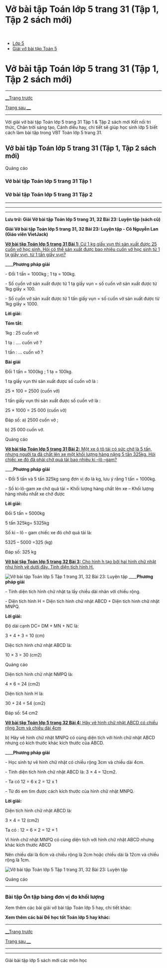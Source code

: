 # Vở bài tập Toán lớp 5 trang 31 (Tập 1, Tập 2 sách mới)

﻿

  * [Lớp 5](https://vietjack.com/series/lop-5.jsp)
  * [Giải vở bài tập Toán 5](https://vietjack.com/giai-vo-bai-tap-toan-5/index.jsp)



# Vở bài tập Toán lớp 5 trang 31 (Tập 1, Tập 2 sách mới)

* * *

[__Trang trước](https://vietjack.com/giai-vo-bai-tap-toan-5/bai-22-on-tap-bang-don-vi-do-khoi-luong.jsp)

[Trang sau __](https://vietjack.com/giai-vo-bai-tap-toan-5/bai-24-de-ca-met-vuong-hec-to-met-vuong.jsp)

* * *

Với giải vở bài tập Toán lớp 5 trang 31 Tập 1 & Tập 2 sách mới Kết nối tri thức, Chân trời sáng tạo, Cánh diều hay, chi tiết sẽ giúp học sinh lớp 5 biết cách làm bài tập trong VBT Toán lớp 5 trang 31.

## Vở bài tập Toán lớp 5 trang 31 (Tập 1, Tập 2 sách mới)

Quảng cáo

### Vở bài tập Toán lớp 5 trang 31 Tập 1

### Vở bài tập Toán lớp 5 trang 31 Tập 2

* * *

* * *

* * *

**Lưu trữ: Giải Vở bài tập Toán lớp 5 trang 31, 32 Bài 23: Luyện tập (sách cũ)**

**Giải Vở bài tập Toán lớp 5 trang 31, 32 Bài 23: Luyện tập - Cô Nguyễn Lan (Giáo viên VietJack)**

[**Vở bài tập Toán lớp 5 trang 31 Bài 1:** Cứ 1 kg giấy vụn thì sản xuất được 25 cuốn vở học sinh. Hỏi có thể sản xuất được bao nhiêu cuốn vở học sinh từ 1 tạ giấy vụn, từ 1 tấn giấy vụn?](https://vietjack.com/giai-vo-bai-tap-toan-5/bai-1-trang-31-vbt-toan-5-tap-1.jsp)

____**Phương pháp giải**

\- Đổi 1 tấn = 1000kg ; 1 tạ = 100kg.

\- Số cuốn vở sản xuất được từ 1 tạ giấy vụn = số cuốn vở sản xuất được từ 1kg giấy × 100.

\- Số cuốn vở sản xuất được từ 1 tấn giấy vụn = số cuốn vở sản xuất được từ 1kg giấy × 1000.

**Lời giải:**

**Tóm tắt:**

1kg : 25 cuốn vở

1 tạ : .... cuốn vở ?

1 tấn : ... cuốn vở ? 

**Bài giải**

Đổi 1 tấn = 1000kg ; 1 tạ = 100kg.

1 tạ giấy vụn thì sản xuất được số cuốn vở là :

25 × 100 = 2500 (cuốn vở)

1 tấn giấy vụn thì sản xuất được số cuốn vở là :

25 × 1000 = 25 000 (cuốn vở)

Đáp số: a) 2500 cuốn vở ;

b) 25 000 cuốn vở.

Quảng cáo

[**Vở bài tập Toán lớp 5 trang 31 Bài 2:** Một xe ô tô tải có sức chở là 5 tấn, nhưng người ta đã chất lên xe một khối lượng hàng nặng 5 tấn 325kg. Hỏi chiếc xe đó đã phải chở quá tải bao nhiêu ki –lô –gam?](https://vietjack.com/giai-vo-bai-tap-toan-5/bai-2-trang-31-vbt-toan-5-tap-1.jsp)

____**Phương pháp giải**

\- Đổi 5 tấn và 5 tấn 325kg sang đơn vị đo là kg, lưu ý rằng 1 tấn = 1000kg.

\- Số ki-lô-gam xe chở quá tải = Khối lượng hàng chất lên xe – Khối lượng hàng nhiều nhất xe chở được

**Lời giải:**

Đổi 5 tấn = 5000kg

5 tấn 325kg= 5325kg

Số ki – lô – gam chiếc xe đó chở quá tải là:

5325 – 5000 =325 (kg)

Đáp số: 325 kg

[**Vở bài tập Toán lớp 5 trang 32 Bài 3:** Cho hình h tạo bởi hai hình chữ nhật như hình vẽ dưới đây. Tính diện tích hình H.](https://vietjack.com/giai-vo-bai-tap-toan-5/bai-3-trang-32-vbt-toan-5-tap-1.jsp)

![Vở bài tập Toán lớp 5 Tập 1 trang 31, 32 Bài 23: Luyện tập](https://vietjack.com/giai-vo-bai-tap-toan-5/images/bai-3-trang-32-vbt-toan-5-tap-1.PNG) ____**Phương pháp giải**

\- Tính diện tích hình chữ nhật ta lấy chiều dài nhân với chiều rộng. 

\- Diện tích hình H = Diện tích hình chữ nhật ABCD + Diện tích hình chữ nhật MNPQ.

**Lời giải:**

Độ dài cạnh DC= DM + MN + NC là:

3 + 4 + 3 = 10 (cm)

Diệc tích hình chữ nhật ABCD là:

10 × 3 = 30 (cm2)

Quảng cáo

Diện tích hình chữ nhật NMPQ là:

4 × 6 = 24 (cm2)

Diện tích hình H là:

30 + 24 = 54 (cm2)

Đáp số: 54 cm2

[**Vở bài tập Toán lớp 5 trang 32 Bài 4:** Hãy vẽ hình chữ nhật ABCD có chiều rộng 3cm và chiều dài 4cm](https://vietjack.com/giai-vo-bai-tap-toan-5/bai-4-trang-32-vbt-toan-5-tap-1.jsp)

b) Hãy vẽ hình chữ nhật MNPQ có cùng diện tích với hình chữ nhật ABCD nhưng có kích thước khác kích thước của ABCD.

____**Phương pháp giải**

\- Học sinh tự vẽ hình chữ nhật có chiều rộng 3cm và chiều dài 4cm.

\- Tính diện tích hình chữ nhật ABCD là: 3 × 4 = 12cm2.

\- Ta có 12 = 6 x 2 = 12 x 1

\- Từ đó em tìm được cách kích thước của hình chữ nhật MNPQ.

**Lời giải:**

Diện tích hình chữ nhật ABCD là:

3 × 4 = 12 (cm2)

Ta có : 12 = 6 × 2 = 12 × 1

Vì hình chữ nhật MNPQ có cùng diện tích với hình chữ nhật ABCD nhưng khác kích thước ABCD

Nên chiều dài là 6cm và chiều rộng là 2cm hoặc chiều dài là 12cm và chiều rộng là 1cm.

![Vở bài tập Toán lớp 5 Tập 1 trang 31, 32 Bài 23: Luyện tập](https://vietjack.com/giai-vo-bai-tap-toan-5/images/2022-bai-4-trang-32-vbt-toan-5-tap-1-sua2022.PNG)

Quảng cáo

* * *

### **Bài tập Ôn tập bảng đơn vị đo khối lượng**

Xem thêm các bài giải vở bài tập Toán lớp 5 hay, chi tiết khác:

**Xem thêm các bài Để học tốt Toán lớp 5 hay khác:**

* * *

[__Trang trước](https://vietjack.com/giai-vo-bai-tap-toan-5/bai-22-on-tap-bang-don-vi-do-khoi-luong.jsp)

[Trang sau __](https://vietjack.com/giai-vo-bai-tap-toan-5/bai-24-de-ca-met-vuong-hec-to-met-vuong.jsp)

* * *

* * *

Giải bài tập lớp 5 sách mới các môn học
